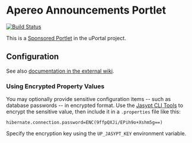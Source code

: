 # Apereo Announcements Portlet

[![Build Status](https://travis-ci.org/Jasig/AnnouncementsPortlet.svg?branch=master)](https://travis-ci.org/Jasig/AnnouncementsPortlet)

This is a [Sponsored Portlet][] in the uPortal project.

## Configuration

See also [documentation in the external wiki][AnnouncementsPortlet in Confluence].

### Using Encrypted Property Values

You may optionally provide sensitive configuration items -- such as database passwords -- in encrypted format.  Use the [Jasypt CLI Tools](http://www.jasypt.org/cli.html) to encrypt the sensitive value, then include it in a `.properties` file like this:

```
hibernate.connection.password=ENC(9ffpQXJi/EPih9o+Xshm5g==)
```

Specify the encryption key using the `UP_JASYPT_KEY` environment variable.

[Sponsored Portlet]: https://wiki.jasig.org/display/PLT/Jasig+Sponsored+Portlets
[AnnouncementsPortlet in Confluence]: https://wiki.jasig.org/display/PLT/Announcements+Portlet
